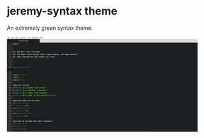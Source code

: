 # jeremy-syntax theme

An extremely green syntax theme.

![A screenshot of your theme](https://github.com/JeremySeq/atom-jeremy-syntax/blob/master/jeremy-syntax.png)
